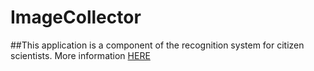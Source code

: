 # ImageCollector

##This application is a component of the recognition system for citizen scientists. More information [HERE](https://github.com/jpablomch/RecognitionSystem)